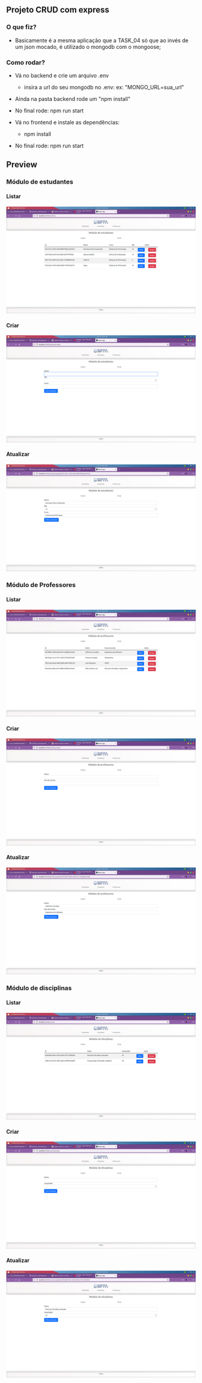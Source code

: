 ## Projeto CRUD com express

### O que fiz?
- Basicamente é a mesma aplicação que a TASK_04 só que ao invés de um json mocado, é utilizado o mongodb com o mongoose;

### Como rodar?

- Vá no backend e crie um arquivo .env
   - insira a url do seu mongodb no .env: ex: "MONGO_URL=sua_url"
- Ainda na pasta backend rode um "npm install"
- No final rode: npm run start 

- Vá no frontend e instale as dependências:
  - npm install
- No final rode: npm run start

## Preview

### Módulo de estudantes

#### Listar
![](docs/preview/studentmodule.png)
#### Criar
![](docs/preview/studentModuleCreate.png)
#### Atualizar
![](docs/preview/studentModuleUpdate.png)

### Módulo de Professores

#### Listar
![](docs/preview/teacherModule.png)
#### Criar
![](docs/preview/teacherModuleCreate.png)
#### Atualizar
![](docs/preview/teacherModuleUpdate.png)


### Módulo de disciplinas

#### Listar
![](docs/preview/courseModule.png)
#### Criar
![](docs/preview/courseModuleCreate.png)
#### Atualizar
![](docs/preview/courseModuleUpdate.png)
